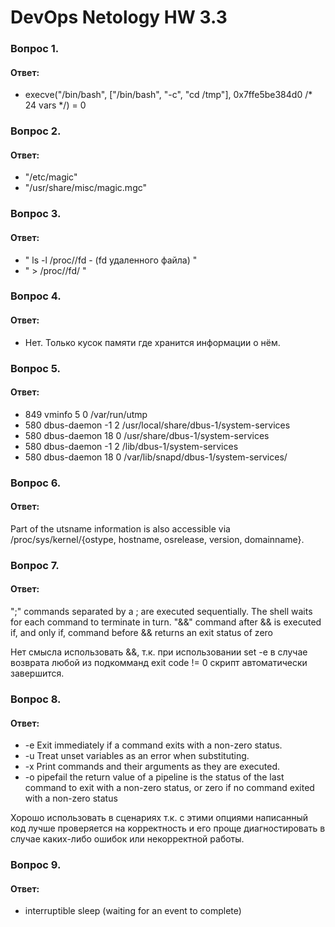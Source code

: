 # DevOps Netology HW 3.3

### Вопрос 1. 
#### Ответ:
* execve("/bin/bash", ["/bin/bash", "-c", "cd /tmp"], 0x7ffe5be384d0 /* 24 vars */) = 0

### Вопрос 2.
#### Ответ:
* "/etc/magic"
* "/usr/share/misc/magic.mgc"

### Вопрос 3.
#### Ответ:
* " ls -l /proc/<pid>/fd - (fd удаленного файла) "
* " > /proc/<pid>/fd/<fd> "

### Вопрос 4.
#### Ответ:
* Нет. Только кусок памяти где хранится информации о нём.

### Вопрос 5.
#### Ответ:
* 849    vminfo              5   0 /var/run/utmp
* 580    dbus-daemon        -1   2 /usr/local/share/dbus-1/system-services
* 580    dbus-daemon        18   0 /usr/share/dbus-1/system-services
* 580    dbus-daemon        -1   2 /lib/dbus-1/system-services
* 580    dbus-daemon        18   0 /var/lib/snapd/dbus-1/system-services/

### Вопрос 6.
#### Ответ:
Part of the utsname information is also accessible via /proc/sys/kernel/{ostype, hostname, osrelease, version, domainname}.

### Вопрос 7.
#### Ответ:
";" commands separated by a ; are executed sequentially. The shell waits for each command to terminate in turn.
"&&" command after && is executed if, and only if, command before && returns an exit status of zero

Нет смысла использовать &&, т.к. при использовании set -e в случае возврата любой из подкомманд exit code != 0 скрипт автоматически завершится.

### Вопрос 8.
#### Ответ:
* -e Exit immediately if a command exits with a non-zero status.
* -u Treat unset variables as an error when substituting.
* -x Print commands and their arguments as they are executed.
* -o pipefail the return value of a pipeline is the status of the last command to exit with a non-zero status, or zero if no command exited with a non-zero status

Хорошо использовать в сценариях т.к. с этими опциями написанный код лучше проверяется на корректность и его проще диагностировать в случае каких-либо ошибок или некорректной работы.

### Вопрос 9.
#### Ответ: 
* interruptible sleep (waiting for an event to complete)
